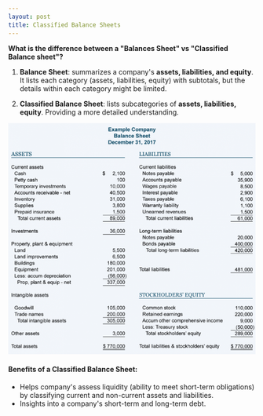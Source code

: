 ```yaml
---
layout: post
title: Classified Balance Sheets
---
```



**What is the difference between a "Balances Sheet" vs "Classified Balance sheet"?**   

1. **Balance Sheet**: summarizes a company's **assets, liabilities, and equity**. It lists each category (assets, liabilities, equity) with subtotals, but the details within each category might be limited.

2. **Classified Balance Sheet**: lists subcategories of **assets, liabilities, equity**. Providing a more detailed understanding.

![](/assets/misc/classified.bs.png)

#### Benefits of a Classified Balance Sheet:

- Helps company's assess liquidity (ability to meet short-term obligations) by classifying current and non-current assets and liabilities.  
- Insights into a company's short-term and long-term debt.  
